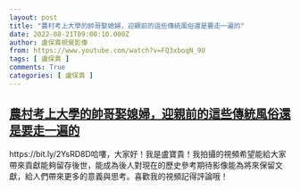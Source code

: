 ```yaml
---
layout: post
title: "農村考上大學的帥哥娶媳婦，迎親前的這些傳統風俗還是要走一遍的"
date: 2022-08-21T09:00:10.000Z
author: 盧保貴視覺影像
from: https://www.youtube.com/watch?v=FQ3xboqN_9U
tags: [ 盧保貴 ]
comments: True
categories: [ 盧保貴 ]
---
```

<!--1661072410000-->
[農村考上大學的帥哥娶媳婦，迎親前的這些傳統風俗還是要走一遍的](https://www.youtube.com/watch?v=FQ3xboqN_9U)
------

<div>
https://bit.ly/2YsRD8D哈嘍，大家好！我是盧寶貴！我拍攝的視頻希望能給大家帶來貢獻能夠留存後世，能成為後人對現在的歷史參考期待影像能為將來保留文獻，給人們帶來更多的意義與思考。喜歡我的視頻記得評論哦！
</div>
